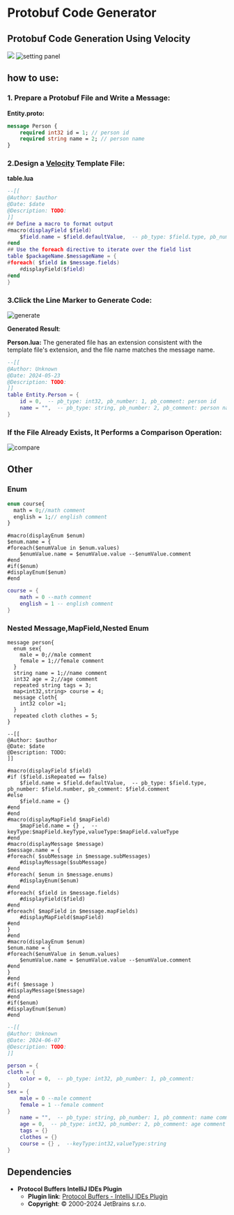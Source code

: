
# Protobuf Code Generator

## Protobuf Code Generation Using Velocity

![](res/generate.gif)
![setting panel](res/setting.png)

## how to use:
### 1. Prepare a Protobuf File and Write a Message:
**Entity.proto:**

```protobuf
message Person {
    required int32 id = 1; // person id
    required string name = 2; // person name
}
```

### 2.Design a [Velocity](https://velocity.apache.org/engine/) Template File: 
**table.lua**


```lua
--[[
@Author: $author
@Date: $date
@Description: TODO:
]]
## Define a macro to format output
#macro(displayField $field)
    $field.name = $field.defaultValue,  -- pb_type: $field.type, pb_number: $field.number, pb_comment: $field.comment
#end
## Use the foreach directive to iterate over the field list
table $packageName.$messageName = {
#foreach( $field in $message.fields)
    #displayField($field)
#end
}
```
### 3.Click the Line Marker to Generate Code:

![generate](res/generate.gif)

**Generated Result**:

**Person.lua:**
The generated file has an extension consistent with the template file's extension, and the file name matches the message name.
```lua
--[[
@Author: Unknown
@Date: 2024-05-23
@Description: TODO:
]]
table Entity.Person = {
    id = 0,  -- pb_type: int32, pb_number: 1, pb_comment: person id
    name = "",  -- pb_type: string, pb_number: 2, pb_comment: person name
}
```

### If the File Already Exists, It Performs a Comparison Operation:
![compare](res/compare.gif)

## Other

### Enum
```protobuf
enum course{
  math = 0;//math comment
  english = 1;// english comment
}
```

```velocity
#macro(displayEnum $enum)
$enum.name = {
#foreach($enumValue in $enum.values)
    $enumValue.name = $enumValue.value --$enumValue.comment
#end
#if($enum)
#displayEnum($enum)
#end
```

```lua
course = {
    math = 0 --math comment
    english = 1 -- english comment
}
```

### Nested Message,MapField,Nested Enum
```protobuf3
message person{
  enum sex{
    male = 0;//male comment
    female = 1;//female comment
  }
  string name = 1;//name comment
  int32 age = 2;//age comment
  repeated string tags = 3;
  map<int32,string> course = 4;
  message cloth{
    int32 color =1;
  }
  repeated cloth clothes = 5;
}
```

```velocity
--[[
@Author: $author
@Date: $date
@Description: TODO:
]]

#macro(displayField $field)
#if ($field.isRepeated == false)
    $field.name = $field.defaultValue,  -- pb_type: $field.type, pb_number: $field.number, pb_comment: $field.comment
#else
    $field.name = {}
#end
#end
#macro(displayMapField $mapField)
    $mapField.name = {} ,  --keyType:$mapField.keyType,valueType:$mapField.valueType
#end
#macro(displayMessage $message)
$message.name = {
#foreach( $subMessage in $message.subMessages)
    #displayMessage($subMessage)
#end
#foreach( $enum in $message.enums)
    #displayEnum($enum)
#end
#foreach( $field in $message.fields)
    #displayField($field)
#end
#foreach( $mapField in $message.mapFields)
    #displayMapField($mapField)
#end
}
#end
#macro(displayEnum $enum)
$enum.name = {
#foreach($enumValue in $enum.values)
    $enumValue.name = $enumValue.value --$enumValue.comment
#end
}
#end
#if( $message )
#displayMessage($message)
#end
#if($enum)
#displayEnum($enum)
#end
```

```lua
--[[
@Author: Unknown
@Date: 2024-06-07
@Description: TODO:
]]

person = {
cloth = {
    color = 0,  -- pb_type: int32, pb_number: 1, pb_comment: 
}
sex = {
    male = 0 --male comment
    female = 1 --female comment
}
    name = "",  -- pb_type: string, pb_number: 1, pb_comment: name comment
    age = 0,  -- pb_type: int32, pb_number: 2, pb_comment: age comment
    tags = {}
    clothes = {}
    course = {} ,  --keyType:int32,valueType:string
}
```

## Dependencies
- **Protocol Buffers IntelliJ IDEs Plugin**
    - **Plugin link**: [Protocol Buffers - IntelliJ IDEs Plugin](https://plugins.jetbrains.com/plugin/14004-protocol-buffers)
    - **Copyright**: © 2000-2024 JetBrains s.r.o.
